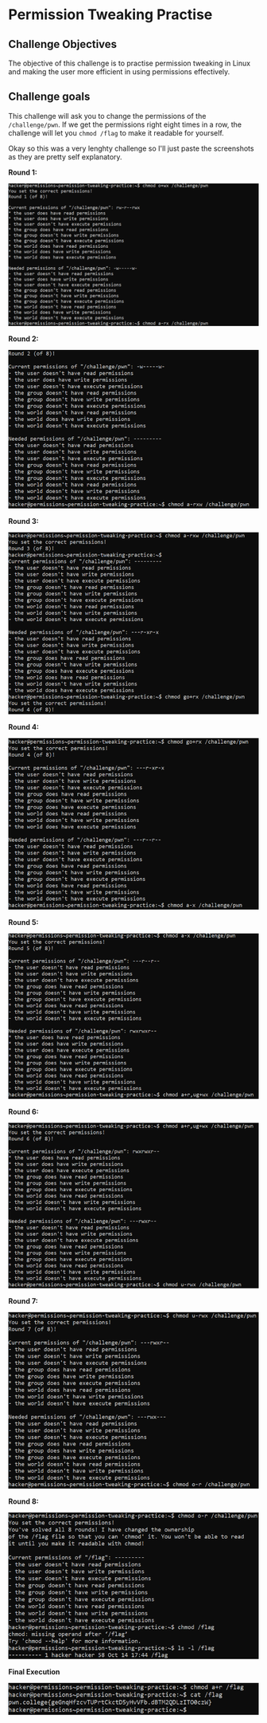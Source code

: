 # Permission Tweaking Practise

## Challenge Objectives

The objective of this challenge is to practise  permission tweaking in Linux and making the user more efficient in using permissions effectively.

## Challenge goals

This challenge will ask you to change the permissions of the `/challenge/pwn`.  If we get the permissions right eight times in a row, the challenge will let you `chmod /flag` to make it readable for yourself.

Okay so this was a very lenghty challenge so I'll just paste the screenshots as they are pretty self explanatory.

**Round  1:**

![Error in loading image](image-6.png)

**Round 2:**

![Error in loading image](image-7.png)

**Round 3:**

![Error in loading image](image-8.png)

**Round 4:**

![Error in loading image](image-9.png)

**Round 5:**

![Error in loading image](image-10.png)

**Round 6:**

![Error in loading image](image-11.png)

**Round 7:**

![Error in loading image](image-12.png)

**Round 8:**

![Error in loading image](image-13.png)

**Final Execution**

![Error in loading image](image-14.png)



